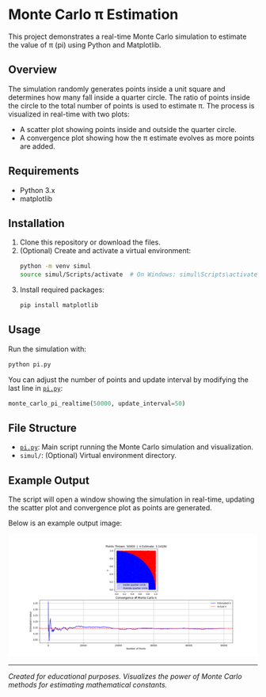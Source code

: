 # Monte Carlo π Estimation

This project demonstrates a real-time Monte Carlo simulation to estimate the value of π (pi) using Python and Matplotlib.

## Overview

The simulation randomly generates points inside a unit square and determines how many fall inside a quarter circle. The ratio of points inside the circle to the total number of points is used to estimate π. The process is visualized in real-time with two plots:
- A scatter plot showing points inside and outside the quarter circle.
- A convergence plot showing how the π estimate evolves as more points are added.

## Requirements

- Python 3.x
- matplotlib

## Installation

1. Clone this repository or download the files.
2. (Optional) Create and activate a virtual environment:
    ```sh
    python -m venv simul
    source simul/Scripts/activate  # On Windows: simul\Scripts\activate
    ```
3. Install required packages:
    ```sh
    pip install matplotlib
    ```

## Usage

Run the simulation with:

```sh
python pi.py
```

You can adjust the number of points and update interval by modifying the last line in [`pi.py`](pi.py):

```python
monte_carlo_pi_realtime(50000, update_interval=50)
```

## File Structure

- [`pi.py`](pi.py): Main script running the Monte Carlo simulation and visualization.
- `simul/`: (Optional) Virtual environment directory.

## Example Output


The script will open a window showing the simulation in real-time, updating the scatter plot and convergence plot as points are generated.

Below is an example output image:

![Monte Carlo π Example Output](pi%20sample.png)

---

*Created for educational purposes. Visualizes the power of Monte Carlo methods for estimating mathematical constants.*
